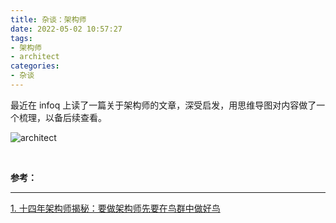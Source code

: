 ```yaml
---
title: 杂谈：架构师
date: 2022-05-02 10:57:27
tags:
- 架构师
- architect
categories:
- 杂谈
---
```


最近在 infoq 上读了一篇关于架构师的文章，深受启发，用思维导图对内容做了一个梳理，以备后续查看。

<!-- more -->

![architect](/images/other/architect.jpg "architect")


</br>

**参考：**

----
[1]:https://www.infoq.cn/article/x5I9egrl31GuWjuBE9B5

[1. 十四年架构师揭秘：要做架构师先要在鸟群中做好鸟][1]
